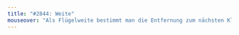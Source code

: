 ```yaml
---
title: "#2844: Weite"
mouseover: "Als Flügelweite bestimmt man die Entfernung zum nächsten Klavier."
---
```


